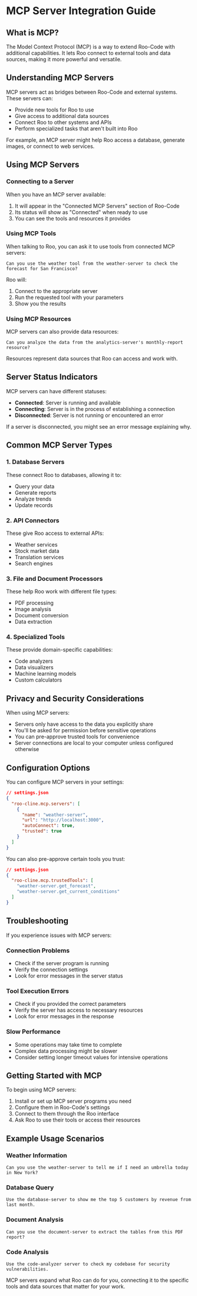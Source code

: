 # MCP Server Integration Guide

## What is MCP?

The Model Context Protocol (MCP) is a way to extend Roo-Code with additional capabilities. It lets Roo connect to external tools and data sources, making it more powerful and versatile.

## Understanding MCP Servers

MCP servers act as bridges between Roo-Code and external systems. These servers can:

- Provide new tools for Roo to use
- Give access to additional data sources
- Connect Roo to other systems and APIs
- Perform specialized tasks that aren't built into Roo

For example, an MCP server might help Roo access a database, generate images, or connect to web services.

## Using MCP Servers

### Connecting to a Server

When you have an MCP server available:

1. It will appear in the "Connected MCP Servers" section of Roo-Code
2. Its status will show as "Connected" when ready to use
3. You can see the tools and resources it provides

### Using MCP Tools

When talking to Roo, you can ask it to use tools from connected MCP servers:

```
Can you use the weather tool from the weather-server to check the forecast for San Francisco?
```

Roo will:
1. Connect to the appropriate server
2. Run the requested tool with your parameters
3. Show you the results

### Using MCP Resources

MCP servers can also provide data resources:

```
Can you analyze the data from the analytics-server's monthly-report resource?
```

Resources represent data sources that Roo can access and work with.

## Server Status Indicators

MCP servers can have different statuses:

- **Connected**: Server is running and available
- **Connecting**: Server is in the process of establishing a connection
- **Disconnected**: Server is not running or encountered an error

If a server is disconnected, you might see an error message explaining why.

## Common MCP Server Types

### 1. Database Servers

These connect Roo to databases, allowing it to:
- Query your data
- Generate reports
- Analyze trends
- Update records

### 2. API Connectors

These give Roo access to external APIs:
- Weather services
- Stock market data
- Translation services
- Search engines

### 3. File and Document Processors

These help Roo work with different file types:
- PDF processing
- Image analysis
- Document conversion
- Data extraction

### 4. Specialized Tools

These provide domain-specific capabilities:
- Code analyzers
- Data visualizers
- Machine learning models
- Custom calculators

## Privacy and Security Considerations

When using MCP servers:

- Servers only have access to the data you explicitly share
- You'll be asked for permission before sensitive operations
- You can pre-approve trusted tools for convenience
- Server connections are local to your computer unless configured otherwise

## Configuration Options

You can configure MCP servers in your settings:

```json
// settings.json
{
  "roo-cline.mcp.servers": [
    {
      "name": "weather-server",
      "url": "http://localhost:3000",
      "autoConnect": true,
      "trusted": true
    }
  ]
}
```

You can also pre-approve certain tools you trust:

```json
// settings.json
{
  "roo-cline.mcp.trustedTools": [
    "weather-server.get_forecast",
    "weather-server.get_current_conditions"
  ]
}
```

## Troubleshooting

If you experience issues with MCP servers:

### Connection Problems
- Check if the server program is running
- Verify the connection settings
- Look for error messages in the server status

### Tool Execution Errors
- Check if you provided the correct parameters
- Verify the server has access to necessary resources
- Look for error messages in the response

### Slow Performance
- Some operations may take time to complete
- Complex data processing might be slower
- Consider setting longer timeout values for intensive operations

## Getting Started with MCP

To begin using MCP servers:

1. Install or set up MCP server programs you need
2. Configure them in Roo-Code's settings
3. Connect to them through the Roo interface
4. Ask Roo to use their tools or access their resources

## Example Usage Scenarios

### Weather Information

```
Can you use the weather-server to tell me if I need an umbrella today in New York?
```

### Database Query

```
Use the database-server to show me the top 5 customers by revenue from last month.
```

### Document Analysis

```
Can you use the document-server to extract the tables from this PDF report?
```

### Code Analysis

```
Use the code-analyzer server to check my codebase for security vulnerabilities.
```

MCP servers expand what Roo can do for you, connecting it to the specific tools and data sources that matter for your work.